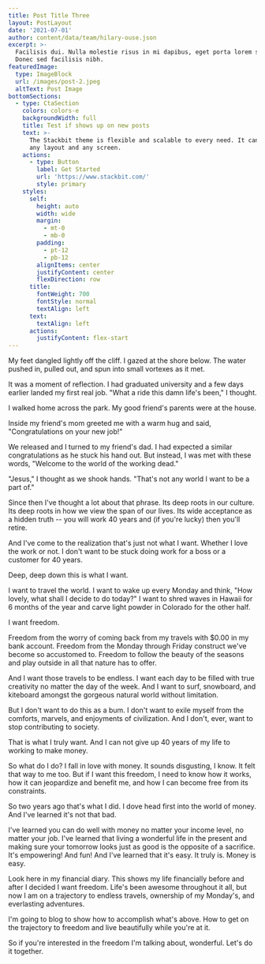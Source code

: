 ```yaml
---
title: Post Title Three
layout: PostLayout
date: '2021-07-01'
author: content/data/team/hilary-ouse.json
excerpt: >-
  Facilisis dui. Nulla molestie risus in mi dapibus, eget porta lorem semper.
  Donec sed facilisis nibh.
featuredImage:
  type: ImageBlock
  url: /images/post-2.jpeg
  altText: Post Image
bottomSections:
  - type: CtaSection
    colors: colors-e
    backgroundWidth: full
    title: Test if shows up on new posts
    text: >-
      The Stackbit theme is flexible and scalable to every need. It can manage
      any layout and any screen.
    actions:
      - type: Button
        label: Get Started
        url: 'https://www.stackbit.com/'
        style: primary
    styles:
      self:
        height: auto
        width: wide
        margin:
          - mt-0
          - mb-0
        padding:
          - pt-12
          - pb-12
        alignItems: center
        justifyContent: center
        flexDirection: row
      title:
        fontWeight: 700
        fontStyle: normal
        textAlign: left
      text:
        textAlign: left
      actions:
        justifyContent: flex-start
---
```

My feet dangled lightly off the cliff. I gazed at the shore below. The water pushed in, pulled out, and spun into small vortexes as it met.

It was a moment of reflection. I had graduated university and a few days earlier landed my first real job. "What a ride this damn life's been," I thought.

I walked home across the park. My good friend's parents were at the house.

Inside my friend's mom greeted me with a warm hug and said, "Congratulations on your new job!"

We released and I turned to my friend's dad. I had expected a similar congratulations as he stuck his hand out. But instead, I was met with these words, "Welcome to the world of the working dead."

"Jesus," I thought as we shook hands. "That's not any world I want to be a part of."

Since then I've thought a lot about that phrase. Its deep roots in our culture. Its deep roots in how we view the span of our lives. Its wide acceptance as a hidden truth -- you will work 40 years and (if you're lucky) then you'll retire.

And I've come to the realization that's just not what I want. Whether I love the work or not. I don't want to be stuck doing work for a boss or a customer for 40 years.

Deep, deep down this is what I want.

I want to travel the world. I want to wake up every Monday and think, "How lovely, what shall I decide to do today?" I want to shred waves in Hawaii for 6 months of the year and carve light powder in Colorado for the other half.

I want freedom.

Freedom from the worry of coming back from my travels with $0.00 in my bank account. Freedom from the Monday through Friday construct we've become so accustomed to. Freedom to follow the beauty of the seasons and play outside in all that nature has to offer.

And I want those travels to be endless. I want each day to be filled with true creativity no matter the day of the week. And I want to surf, snowboard, and kiteboard amongst the gorgeous natural world without limitation.

But I don't want to do this as a bum. I don't want to exile myself from the comforts, marvels, and enjoyments of civilization. And I don't, ever, want to stop contributing to society.

That is what I truly want. And I can not give up 40 years of my life to working to make money.

So what do I do? I fall in love with money. It sounds disgusting, I know. It felt that way to me too. But if I want this freedom, I need to know how it works, how it can jeopardize and benefit me, and how I can become free from its constraints.

So two years ago that's what I did. I dove head first into the world of money. And I've learned it's not that bad.

I've learned you can do well with money no matter your income level, no matter your job. I've learned that living a wonderful life in the present and making sure your tomorrow looks just as good is the opposite of a sacrifice. It's empowering! And fun! And I've learned that it's easy. It truly is. Money is easy.

Look here in my financial diary. This shows my life financially before and after I decided I want freedom. Life's been awesome throughout it all, but now I am on a trajectory to endless travels, ownership of my Monday's, and everlasting adventures.





I'm going to blog to show how to accomplish what's above. How to get on the trajectory to freedom and live beautifully while you're at it.

So if you're interested in the freedom I'm talking about, wonderful. Let's do it together.
